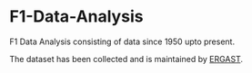 # F1-Data-Analysis
F1 Data Analysis consisting of data since 1950 upto present.

The dataset has been collected and is maintained by <a href="https://ergast.com/mrd/">ERGAST</a>.
